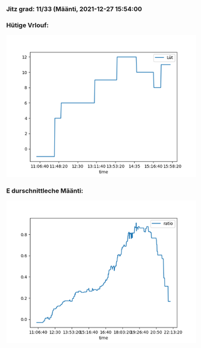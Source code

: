 ### Jitz grad: 11/33 (Määnti, 2021-12-27 15:54:00

### Hütige Vrlouf:
![Graph](Today.png)

### E durschnittleche Määnti:
![Graph](Määnti.png)